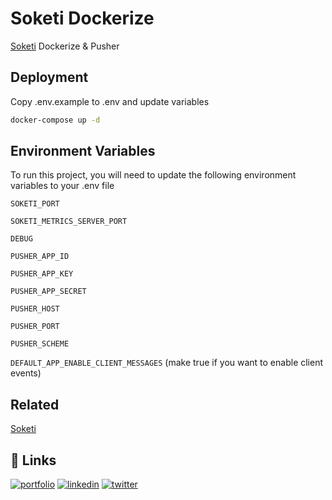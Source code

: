 
# Soketi Dockerize

[Soketi](https://github.com/soketi) Dockerize & Pusher 



## Deployment

Copy .env.example to .env and update variables 

```bash
docker-compose up -d
```


## Environment Variables

To run this project, you will need to update the following environment variables to your .env file

`SOKETI_PORT`

`SOKETI_METRICS_SERVER_PORT`

`DEBUG`

`PUSHER_APP_ID`

`PUSHER_APP_KEY`

`PUSHER_APP_SECRET`

`PUSHER_HOST`

`PUSHER_PORT`

`PUSHER_SCHEME`

`DEFAULT_APP_ENABLE_CLIENT_MESSAGES` (make true if you want to enable client events)



## Related


[Soketi](https://github.com/soketi)


## 🔗 Links
[![portfolio](https://img.shields.io/badge/my_portfolio-000?style=for-the-badge&logo=ko-fi&logoColor=white)](https://vahidrezazadeh.github.io)
[![linkedin](https://img.shields.io/badge/linkedin-0A66C2?style=for-the-badge&logo=linkedin&logoColor=white)](https://www.linkedin.com/i/vahidrezazadeh)
[![twitter](https://img.shields.io/badge/twitter-1DA1F2?style=for-the-badge&logo=twitter&logoColor=white)](https://twitter.com/vahidrezazadeh5)

